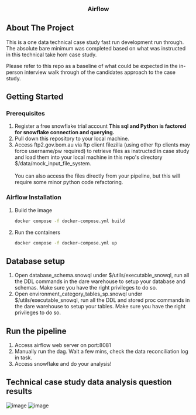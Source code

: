 <!-- Improved compatibility of back to top link: See: https://github.com/othneildrew/Best-README-Template/pull/73 -->
<a name="readme-top"></a>
<!--
*** Thanks for checking out the Best-README-Template. If you have a suggestion
*** that would make this better, please fork the repo and create a pull request
*** or simply open an issue with the tag "enhancement".
*** Don't forget to give the project a star!
*** Thanks again! Now go create something AMAZING! :D
-->



<!-- PROJECT SHIELDS -->
<!--
*** I'm using markdown "reference style" links for readability.
*** Reference links are enclosed in brackets [ ] instead of parentheses ( ).
*** See the bottom of this document for the declaration of the reference variables
*** for contributors-url, forks-url, etc. This is an optional, concise syntax you may use.
*** https://www.markdownguide.org/basic-syntax/#reference-style-links
-->


<!-- PROJECT LOGO -->
<br />
<div align="center">
  
  <h3 align="center">Airflow</h3>
</div>


<!-- ABOUT THE PROJECT -->
## About The Project
This is a one data technical case study fast run development run through. The absolute bare minimum was completed based on what was instructed in this technical
take hom case study.

Please refer to this repo as a baseline of what could be expected in the in-person interview walk through of the candidates approach to the case study. 


<!-- GETTING STARTED -->
## Getting Started
### Prerequisites
1. Register a free snowflake trial account **This sql and Python is factored for snowflake connection and querying.**
2. Pull down this repository to your local machine.
3. Access ftp2.gov.bom.au via ftp client filezilla (using other ftp clients may force username/pw required) to retrieve files as instructed in case study and load them into your local machine in this repo's directory $/data/mock_input_file_system. <br><br>
You can also access the files directly from your pipeline, but this will require some minor python code refactoring. 

### Airflow Installation
1. Build the image
   ```sh
   docker compose -f docker-compose.yml build
   ```
2. Run the containers
    ```sh
   docker compose -f docker-compose.yml up
   ```
<!-- SETUP -->
## Database setup
1.  Open database_schema.snowql under $/utils/executable_snowql, run all the DDL commands in the dare warehouse to setup your database and schemas. Make sure you have the right privileges to do so.
2.  Open environment_category_tables_sp.snowql under $/utils/executable_snowql, run all the DDL and stored proc commands in the dare warehouse to setup your tables. Make sure you have the right privileges to do so.

## Run the pipeline
1. Access airflow web server on port:8081
2. Manually run the dag. Wait a few mins, check the data reconciliation log in task.
3. Access snowflake and do your analysis! 
<!-- LICENSE -->
## Technical case study data analysis question results
![image](https://github.com/Jlau-downunder/onedata-de-technical-case-study/assets/134078268/f0f1b244-14b8-4351-8a3e-f16d89abf683)
![image](https://github.com/Jlau-downunder/onedata-de-technical-case-study/assets/134078268/2d37f8c2-c2bc-4852-a3a6-fef89bcd106b)

